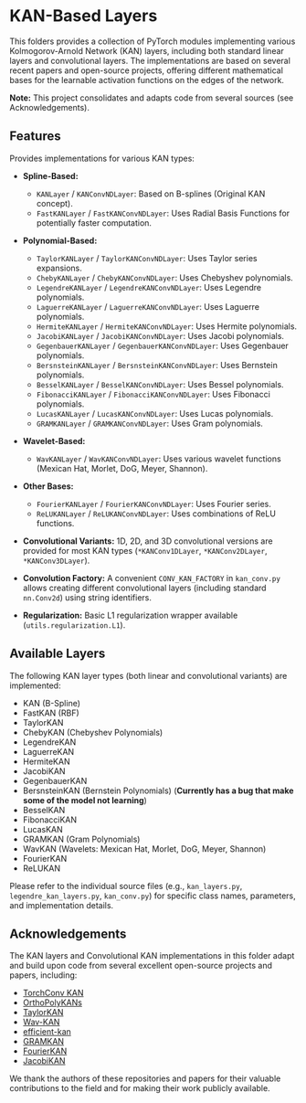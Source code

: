 # KAN-Based Layers

This folders provides a collection of PyTorch modules implementing various Kolmogorov-Arnold Network (KAN) layers, including both standard linear layers and convolutional layers. The implementations are based on several recent papers and open-source projects, offering different mathematical bases for the learnable activation functions on the edges of the network.



**Note:** This project consolidates and adapts code from several sources (see Acknowledgements).

## Features

Provides implementations for various KAN types:

*   **Spline-Based:**
    *   `KANLayer` / `KANConvNDLayer`: Based on B-splines (Original KAN concept).
    *   `FastKANLayer` / `FastKANConvNDLayer`: Uses Radial Basis Functions for potentially faster computation.
*   **Polynomial-Based:**
    *   `TaylorKANLayer` / `TaylorKANConvNDLayer`: Uses Taylor series expansions.
    *   `ChebyKANLayer` / `ChebyKANConvNDLayer`: Uses Chebyshev polynomials.
    *   `LegendreKANLayer` / `LegendreKANConvNDLayer`: Uses Legendre polynomials.
    *   `LaguerreKANLayer` / `LaguerreKANConvNDLayer`: Uses Laguerre polynomials.
    *   `HermiteKANLayer` / `HermiteKANConvNDLayer`: Uses Hermite polynomials.
    *   `JacobiKANLayer` / `JacobiKANConvNDLayer`: Uses Jacobi polynomials.
    *   `GegenbauerKANLayer` / `GegenbauerKANConvNDLayer`: Uses Gegenbauer polynomials.
    *   `BersnsteinKANLayer` / `BersnsteinKANConvNDLayer`: Uses Bernstein polynomials.
    *   `BesselKANLayer` / `BesselKANConvNDLayer`: Uses Bessel polynomials.
    *   `FibonacciKANLayer` / `FibonacciKANConvNDLayer`: Uses Fibonacci polynomials.
    *   `LucasKANLayer` / `LucasKANConvNDLayer`: Uses Lucas polynomials.
    *   `GRAMKANLayer` / `GRAMKANConvNDLayer`: Uses Gram polynomials.
*   **Wavelet-Based:**
    *   `WavKANLayer` / `WavKANConvNDLayer`: Uses various wavelet functions (Mexican Hat, Morlet, DoG, Meyer, Shannon).
*   **Other Bases:**
    *   `FourierKANLayer` / `FourierKANConvNDLayer`: Uses Fourier series.
    *   `ReLUKANLayer` / `ReLUKANConvNDLayer`: Uses combinations of ReLU functions.

*   **Convolutional Variants:** 1D, 2D, and 3D convolutional versions are provided for most KAN types (`*KANConv1DLayer`, `*KANConv2DLayer`, `*KANConv3DLayer`).
*   **Convolution Factory:** A convenient `CONV_KAN_FACTORY` in `kan_conv.py` allows creating different convolutional layers (including standard `nn.Conv2d`) using string identifiers.
*   **Regularization:** Basic L1 regularization wrapper available (`utils.regularization.L1`).

## Available Layers

The following KAN layer types (both linear and convolutional variants) are implemented:

*   KAN (B-Spline)
*   FastKAN (RBF)
*   TaylorKAN
*   ChebyKAN (Chebyshev Polynomials)
*   LegendreKAN
*   LaguerreKAN
*   HermiteKAN
*   JacobiKAN
*   GegenbauerKAN
*   BersnsteinKAN (Bernstein Polynomials) (**Currently has a bug that make some of the model not learning**)
*   BesselKAN
*   FibonacciKAN
*   LucasKAN
*   GRAMKAN (Gram Polynomials)
*   WavKAN (Wavelets: Mexican Hat, Morlet, DoG, Meyer, Shannon)
*   FourierKAN
*   ReLUKAN

Please refer to the individual source files (e.g., `kan_layers.py`, `legendre_kan_layers.py`, `kan_conv.py`) for specific class names, parameters, and implementation details.

## Acknowledgements

The KAN layers and Convolutional KAN implementations in this folder adapt and build upon code from several excellent open-source projects and papers, including:

*   [TorchConv KAN](https://github.com/IvanDrokin/torch-conv-kan)
*   [OrthoPolyKANs](https://github.com/Boris-73-TA/OrthogPolyKANs)
*   [TaylorKAN](https://github.com/Muyuzhierchengse/TaylorKAN)
*   [Wav-KAN](https://github.com/zavareh1/Wav-KAN)
*   [efficient-kan](https://github.com/Blealtan/efficient-kan)
*   [GRAMKAN](https://github.com/Khochawongwat/GRAMKAN)
*   [FourierKAN](https://github.com/GistNoesis/FourierKAN)
*   [JacobiKAN](https://github.com/SpaceLearner/JacobiKAN)

We thank the authors of these repositories and papers for their valuable contributions to the field and for making their work publicly available.
